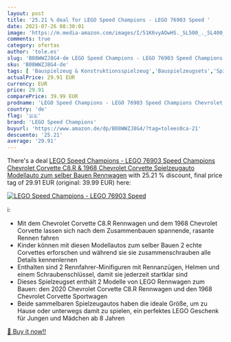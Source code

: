 ```yaml
---
layout: post
title: '25.21 % deal for LEGO Speed Champions - LEGO 76903 Speed '
date: 2021-07-26 08:30:01
image: 'https://m.media-amazon.com/images/I/51K6vyAOwHS._SL500_._SL400_.jpg'
comments: true
category: ofertas
author: 'tole.es'
slug: 'B08WWZJ8G4-de LEGO Speed Champions - LEGO 76903 Speed Champions...'
sku: 'B08WWZJ8G4-de'
tags: [ 'Bauspielzeug & Konstruktionsspielzeug','Bauspielzeugsets','Spielzeug','lego','lego speed champions', ]
actualPrice: 29.91 EUR
currency: EUR
price: 29.91
comparePrice: 39.99 EUR
prodname: 'LEGO Speed Champions - LEGO 76903 Speed Champions Chevrolet Corvette C8.R & 1968 Chevrolet Corvette Spielzeugauto  Modellauto zum selber Bauen  Rennwagen'
country: 'de'
flag: '🇩🇪'
brand: 'LEGO Speed Champions'
buyurl: 'https://www.amazon.de/dp/B08WWZJ8G4/?tag=tolees0ca-21'
descuento: '25.21'
average: '29.91'
---
```


There's a deal [LEGO Speed Champions - LEGO 76903 Speed Champions Chevrolet Corvette C8.R & 1968 Chevrolet Corvette Spielzeugauto  Modellauto zum selber Bauen  Rennwagen](https://www.amazon.de/dp/B08WWZJ8G4/?tag=tolees0ca-21)  with  25.21 % discount, final price tag of  29.91 EUR (original: 39.99 EUR) here:

[![LEGO Speed Champions - LEGO 76903 Speed ](https://m.media-amazon.com/images/I/51K6vyAOwHS._SL500_._SL400_.jpg)](https://www.amazon.de/dp/B08WWZJ8G4/?tag=tolees0ca-21)

ℹ️:

- Mit dem Chevrolet Corvette C8.R Rennwagen und dem 1968 Chevrolet Corvette lassen sich nach dem Zusammenbauen spannende, rasante Rennen fahren
- Kinder können mit diesen Modellautos zum selber Bauen 2 echte Corvettes erforschen und während sie sie zusammenschrauben alle Details kennenlernen
- Enthalten sind 2 Rennfahrer-Minifiguren mit Rennanzügen, Helmen und einem Schraubenschlüssel, damit sie jederzeit startklar sind
- Dieses Spielzeugset enthält 2 Modelle von LEGO Rennwagen zum Bauen: den 2020 Chevrolet Corvette C8.R Rennwagen und den 1968 Chevrolet Corvette Sportwagen
- Beide sammelbaren Spielzeugautos haben die ideale Größe, um zu Hause oder unterwegs damit zu spielen, ein perfektes LEGO Geschenk für Jungen und Mädchen ab 8 Jahren

[🛒 Buy it now!!](https://www.amazon.de/dp/B08WWZJ8G4/?tag=tolees0ca-21)
